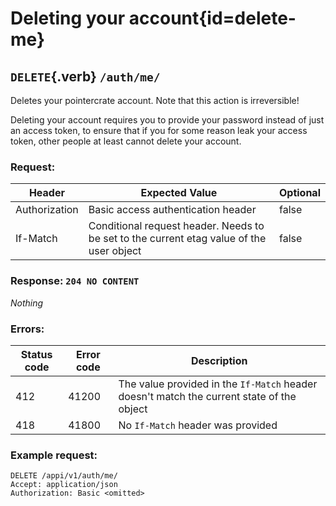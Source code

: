<div class='panel fade js-scroll-anim' data-anim='fade'>

# Deleting your account{id=delete-me}

## `DELETE`{.verb} `/auth/me/`

Deletes your pointercrate account. Note that this action is irreversible!

Deleting your account requires you to provide your password instead of just an access token, to ensure that if you for some reason leak your access token,
other people at least cannot delete your account.

### Request:

| Header        | Expected Value                                                                           | Optional |
| ------------- | ---------------------------------------------------------------------------------------- | -------- |
| Authorization | Basic access authentication header                                                       | false    |
| If-Match      | Conditional request header. Needs to be set to the current etag value of the user object | false    |

### Response: `204 NO CONTENT`

_Nothing_

### Errors:

| Status code | Error code | Description                                                                               |
| ----------- | ---------- | ----------------------------------------------------------------------------------------- |
| 412         | 41200      | The value provided in the `If-Match` header doesn't match the current state of the object |
| 418         | 41800      | No `If-Match` header was provided                                                         |

### Example request:

```
DELETE /appi/v1/auth/me/
Accept: application/json
Authorization: Basic <omitted>
```

</div>
